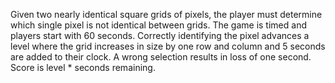 Given two nearly identical square grids of pixels, the player must determine which single pixel is not identical between grids.
The game is timed and players start with 60 seconds.
Correctly identifying the pixel advances a level where the grid increases in size by one row and column and 5 seconds are added to their clock.
A wrong selection results in loss of one second.
Score is level * seconds remaining.
